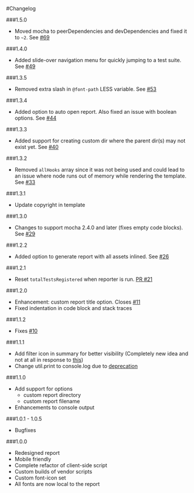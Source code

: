 #Changelog

###1.5.0
- Moved mocha to peerDependencies and devDependencies and fixed it to `~2`. See [#69](https://github.com/adamgruber/mochawesome/issues/69)

###1.4.0
- Added slide-over navigation menu for quickly jumping to a test suite. See [#49](https://github.com/adamgruber/mochawesome/issues/49)

###1.3.5
- Removed extra slash in `@font-path` LESS variable. See [#53](https://github.com/adamgruber/mochawesome/issues/53)

###1.3.4
- Added option to auto open report. Also fixed an issue with boolean options. See [#44](https://github.com/adamgruber/mochawesome/issues/44)

###1.3.3
- Added support for creating custom dir where the parent dir(s) may not exist yet. See [#40](https://github.com/adamgruber/mochawesome/issues/40)

###1.3.2
- Removed `allHooks` array since it was not being used and could lead to an issue where node runs out of memory while rendering the template. See [#33](https://github.com/adamgruber/mochawesome/issues/33)

###1.3.1
- Update copyright in template

###1.3.0
- Changes to support mocha 2.4.0 and later (fixes empty code blocks). See [#29](https://github.com/adamgruber/mochawesome/issues/29)

###1.2.2
- Added option to generate report with all assets inlined. See [#26](https://github.com/adamgruber/mochawesome/issues/26)

###1.2.1
- Reset `totalTestsRegistered` when reporter is run. [PR #21](https://github.com/adamgruber/mochawesome/pull/21)

###1.2.0
- Enhancement: custom report title option. Closes [#11](https://github.com/adamgruber/mochawesome/issues/11)
- Fixed indentation in code block and stack traces

###1.1.2
- Fixes [#10](https://github.com/adamgruber/mochawesome/issues/10)

###1.1.1
- Add filter icon in summary for better visibility (Completely new idea and not at all in response to [this](https://github.com/adamgruber/mochawesome/issues/5))
- Change util.print to console.log due to [deprecation](https://github.com/joyent/node/blob/master/doc/api/util.markdown#user-content-utilprint)

###1.1.0
- Add support for options
  - custom report directory
  - custom report filename
- Enhancements to console output

###1.0.1 - 1.0.5
- Bugfixes


###1.0.0
- Redesigned report
- Mobile friendly
- Complete refactor of client-side script
- Custom builds of vendor scripts
- Custom font-icon set
- All fonts are now local to the report